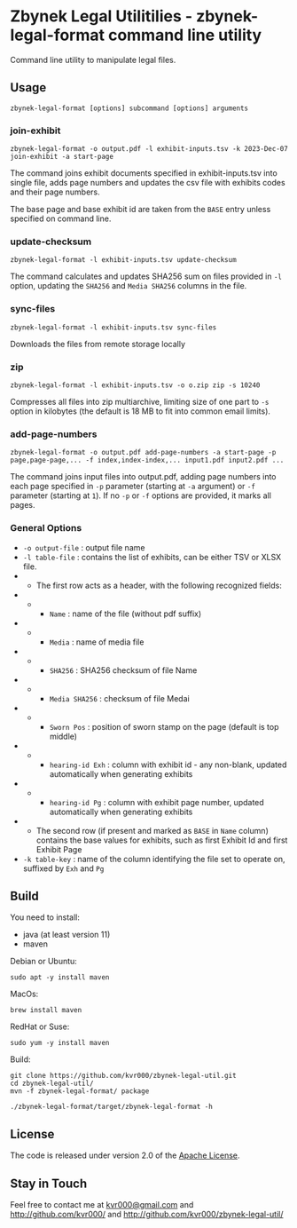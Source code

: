 # Zbynek Legal Utilitilies - zbynek-legal-format command line utility

Command line utility to manipulate legal files.


## Usage

```
zbynek-legal-format [options] subcommand [options] arguments
```


### join-exhibit

```
zbynek-legal-format -o output.pdf -l exhibit-inputs.tsv -k 2023-Dec-07 join-exhibit -a start-page
```

The command joins exhibit documents specified in exhibit-inputs.tsv into single
file, adds page numbers and updates the csv file with exhibits codes and their
page numbers.

The base page and base exhibit id are taken from the `BASE` entry unless specified on command line.


### update-checksum

```
zbynek-legal-format -l exhibit-inputs.tsv update-checksum
```

The command calculates and updates SHA256 sum on files provided in `-l` option,
updating the `SHA256` and `Media SHA256` columns in the file.


### sync-files

```
zbynek-legal-format -l exhibit-inputs.tsv sync-files
```

Downloads the files from remote storage locally


### zip

```
zbynek-legal-format -l exhibit-inputs.tsv -o o.zip zip -s 10240
```

Compresses all files into zip multiarchive, limiting size of one part to `-s` option in kilobytes (the default is 18 MB to fit into common email limits).


### add-page-numbers

```
zbynek-legal-format -o output.pdf add-page-numbers -a start-page -p page,page-page,... -f index,index-index,... input1.pdf input2.pdf ...
```

The command joins input files into output.pdf, adding page numbers into each
page specified in `-p` parameter (starting at `-a` argument) or `-f` parameter
(starting at `1`).  If no `-p` or `-f` options are provided, it marks all
pages.

### General Options

- `-o output-file` : output file name
- `-l table-file` : contains the list of exhibits, can be either TSV or XLSX file.
- - The first row acts as a header, with the following recognized fields:
- - - `Name` : name of the file (without pdf suffix)
- - - `Media` : name of media file
- - - `SHA256` : SHA256 checksum of file Name
- - - `Media SHA256` : checksum of file Medai
- - - `Sworn Pos` : position of sworn stamp on the page (default is top middle)
- - - `hearing-id Exh` : column with exhibit id  - any non-blank, updated automatically when generating exhibits
- - - `hearing-id Pg` : column with exhibit page number, updated automatically when generating exhibits
- - The second row (if present and marked as `BASE` in `Name` column) contains the base values for exhibits, such as first Exhibit Id and first Exhibit Page
- `-k table-key` : name of the column identifying the file set to operate on, suffixed by `Exh` and `Pg`


## Build

You need to install:
- java (at least version 11)
- maven

Debian or Ubuntu:
```
sudo apt -y install maven
```

MacOs:
```
brew install maven
```

RedHat or Suse:
```
sudo yum -y install maven
```

Build:
```
git clone https://github.com/kvr000/zbynek-legal-util.git
cd zbynek-legal-util/
mvn -f zbynek-legal-format/ package

./zbynek-legal-format/target/zbynek-legal-format -h
```


## License

The code is released under version 2.0 of the [Apache License][].

## Stay in Touch

Feel free to contact me at kvr000@gmail.com  and http://github.com/kvr000/ and http://github.com/kvr000/zbynek-legal-util/

[Apache License]: http://www.apache.org/licenses/LICENSE-2.0
